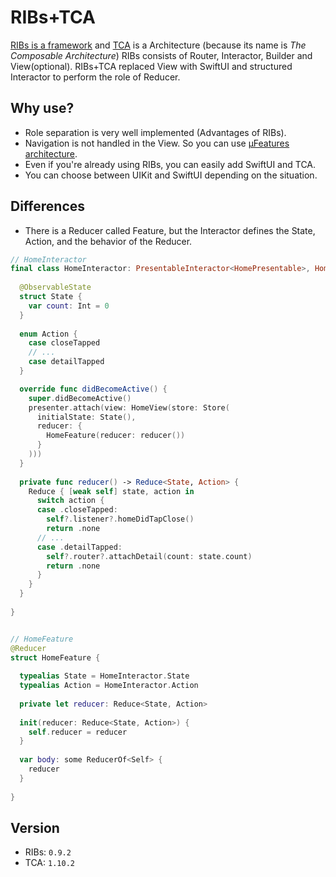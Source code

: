 # RIBs+TCA
[RIBs is a framework](https://github.com/uber/RIBs?tab=readme-ov-file#what-is-the-difference-between-ribs-and-mvviper) and [TCA](https://github.com/pointfreeco/swift-composable-architecture) is a Architecture (because its name is _The Composable Architecture_)
RIBs consists of Router, Interactor, Builder and View(optional). RIBs+TCA replaced View with SwiftUI and structured Interactor to perform the role of Reducer.

## Why use?
- Role separation is very well implemented (Advantages of RIBs).
- Navigation is not handled in the View. So you can use [µFeatures architecture](https://docs.tuist.io/guide/scale/ufeatures-architecture.html).
- Even if you're already using RIBs, you can easily add SwiftUI and TCA.
- You can choose between UIKit and SwiftUI depending on the situation.

## Differences
- There is a Reducer called Feature, but the Interactor defines the State, Action, and the behavior of the Reducer.
```swift
// HomeInteractor
final class HomeInteractor: PresentableInteractor<HomePresentable>, HomeInteractable {
  
  @ObservableState
  struct State {
    var count: Int = 0
  }
  
  enum Action {
    case closeTapped
    // ...
    case detailTapped
  }

  override func didBecomeActive() {
    super.didBecomeActive()
    presenter.attach(view: HomeView(store: Store(
      initialState: State(),
      reducer: {
        HomeFeature(reducer: reducer())
      }
    )))
  }
  
  private func reducer() -> Reduce<State, Action> {
    Reduce { [weak self] state, action in
      switch action {
      case .closeTapped:
        self?.listener?.homeDidTapClose()
        return .none
      // ...
      case .detailTapped:
        self?.router?.attachDetail(count: state.count)
        return .none
      }
    }
  }
  
}


// HomeFeature
@Reducer
struct HomeFeature {
  
  typealias State = HomeInteractor.State
  typealias Action = HomeInteractor.Action
  
  private let reducer: Reduce<State, Action>
  
  init(reducer: Reduce<State, Action>) {
    self.reducer = reducer
  }
  
  var body: some ReducerOf<Self> {
    reducer
  }
  
}
```

## Version
- RIBs: `0.9.2`
- TCA: `1.10.2`
